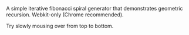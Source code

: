 A simple iterative fibonacci spiral generator that demonstrates geometric recursion. Webkit-only (Chrome recommended).

Try slowly mousing over from top to bottom.